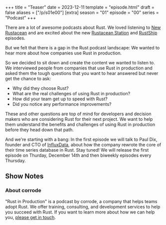 +++
title = "Teaser"
date = 2023-12-11
template = "episode.html"
draft = false
aliases = ["/p/s01e00"]
[extra]
season = "01"
episode = "00"
series = "Podcast"
+++

<div><script id="letscast-player-ff3abca4" src="https://letscast.fm/podcasts/rust-in-production-82281512/episodes/rust-in-production-series-teaser/player.js?size=s"></script></div>

There are a lot of awesome podcasts about Rust.
We loved listening to [New Rustacean](https://newrustacean.com/)
and are excited about the new [Rustacean Station](https://rustacean-station.org/) and
[RustShip](https://www.marcoieni.com/2023/08/rustship-a-new-rust-podcast/) 
episodes.

But we felt that there is a gap in the Rust podcast landscape: We
wanted to hear more about how companies use Rust in production.

So we decided to sit down and create the content we wanted to listen to. We
interviewed people from companies that use Rust in production and asked them
the tough questions that you want to hear answered but never get the chance to
ask:

* Why did they choose Rust?
* What are the real challenges of using Rust in production?
* How did your team get up to speed with Rust?
* Did you notice any performance improvements?

These and other questions are top of mind for developers and decision makers
who are considering Rust for their next project. We want to help them
understand the benefits and challenges of using Rust in production before
they head down that path. 

And we're starting with a bang: In the
first episode we will talk to Paul Dix, founder and CTO of
[InfluxData](https://www.influxdata.com/), about how the company rewrote the
core of their time series database in Rust. Stay tuned! We will release the
first episode on Thurday, December 14th and then biweekly episodes every Thursday.

<!-- more -->

## Show Notes

### About corrode

"Rust in Production" is a podcast by corrode, a company that helps teams adopt
Rust. We offer training, consulting, and development services to help you
succeed with Rust. If you want to learn more about how we can help you, [please
get in touch](/about).
